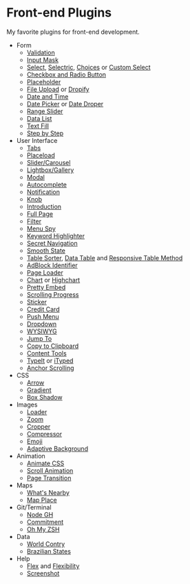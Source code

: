 # Front-end Plugins
My favorite plugins for front-end development.

* Form
	* [Validation](https://github.com/guillaumepotier/Parsley.js/)
	* [Input Mask](http://nosir.github.io/cleave.js/)
	* [Select](https://select2.github.io/), [Selectric](https://github.com/lcdsantos/jQuery-Selectric/), [Choices](https://joshuajohnson.co.uk/Choices/) or [Custom Select](http://adam.co/lab/jquery/customselect/)
	* [Checkbox and Radio Button](https://github.com/fronteed/icheck/tree/2.x)
	* [Placeholder](https://github.com/chinchang/superplaceholder.js)
	* [File Upload](http://codepen.io/rstacruz/pen/YNMKOq) or [Dropify](http://jeremyfagis.github.io/dropify/)
	* [Date and Time](https://github.com/moment/moment/)
	* [Date Picker](https://github.com/amsul/pickadate.js) or [Date Droper](https://github.com/felicegattuso/Datedropper3/)
	* [Range Slider](https://github.com/leongersen/noUiSlider)
	* [Data List](http://projects.sergiodinislopes.pt/flexdatalist/)
	* [Text Fill](http://jquery-textfill.github.io/)
	* [Step by Step](https://github.com/elclanrs/jq-idealforms)
* User Interface
	* [Tabs](http://vdw.github.io/Tabslet/)
	* [Placeload](https://github.com/victorvoid/placeload.js)
	* [Slider/Carousel](http://kenwheeler.github.io/slick/)
	* [Lightbox/Gallery](https://github.com/sachinchoolur/lightGallery)
	* [Modal](https://github.com/dolce/iziModal)
	* [Autocomplete](http://twitter.github.io/typeahead.js/examples/)
	* [Notification](https://github.com/dolce/iziToast)
	* [Knob](https://github.com/aterrien/jQuery-Knob/)
	* [Introduction](https://github.com/usablica/intro.js/)
	* [Full Page](https://github.com/alvarotrigo/fullPage.js)
	* [Filter](https://github.com/Vestride/Shuffle)
	* [Menu Spy](https://leocs.me/menuspy/)
	* [Keyword Highlighter](https://github.com/julmot/mark.js/)
	* [Secret Navigation](https://github.com/jachinte/jquery.secretnav)
	* [Smooth State](https://github.com/miguel-perez/smoothState.js)
	* [Table Sorter](https://github.com/christianbach/tablesorter), [Data Table](https://www.datatables.net/) and [Responsive Table Method](https://codepen.io/aurer/pen/HKtbe)
	* [AdBlock Identifier](https://github.com/balajmarius/Adi.js)
	* [Page Loader](https://github.com/HubSpot/pace/)
	* [Chart](https://github.com/gionkunz/chartist-js) or [Highchart](http://www.highcharts.com/)
	* [Pretty Embed](https://github.com/mike-zarandona/prettyembed.js)
	* [Scrolling Progress](http://www.webdesigncrowd.com/scrolling-progress-bar/)
	* [Sticker](https://github.com/cmiscm/stickerjs)
	* [Credit Card](https://github.com/jessepollak/card)
	* [Push Menu](https://github.com/adgsm/multi-level-push-menu)
	* [Dropdown](https://github.com/claviska/jquery-dropdown)
	* [WYSIWYG](https://github.com/Alex-D/Trumbowyg)
	* [Jump To](https://github.com/peachananr/jumpto)
	* [Copy to Clipboard](https://github.com/zenorocha/clipboard.js/)
	* [Content Tools](https://github.com/getmeuk/ContentTools)
	* [TypeIt](https://github.com/alexmacarthur/typeit) or [iTyped](https://github.com/luisvinicius167/ityped)
	* [Anchor Scrolling](https://github.com/virgiliud/jquery.anchorScroll)
* CSS
	* [Arrow](http://www.cssarrowplease.com/)
	* [Gradient](http://www.colorzilla.com/gradient-editor/)
	* [Box Shadow](http://www.cssmatic.com/box-shadow)
* Images
	* [Loader](https://github.com/desandro/imagesloaded)
	* [Zoom](http://emersonthompson.com.br/zoomove/)
	* [Cropper](https://fengyuanchen.github.io/cropper/)
	* [Compressor](https://kraken.io/)
	* [Emoji](https://github.com/Ranks/emojione)
	* [Adaptive Background](https://github.com/briangonzalez/jquery.adaptive-backgrounds.js)
* Animation
	* [Animate CSS](https://github.com/daneden/animate.css)
	* [Scroll Animation](https://github.com/michalsnik/aos)
	* [Page Transition](https://github.com/blivesta/animsition/)
* Maps
	* [What's Nearby](https://github.com/LaGrangeMtl/WhatsNearby)
	* [Map Place](https://github.com/danielemoraschi/maplace.js/)
* Git/Terminal
	* [Node GH](https://github.com/node-gh/gh)
	* [Commitment](http://michael-lynch.github.io/commitment/)	
	* [Oh My ZSH](https://github.com/robbyrussell/oh-my-zsh)
* Data
	* [World Contry](https://github.com/samayo/country-json)
	* [Brazilian States](https://gist.github.com/leocavalcante/d008fff194dcaf909b3c#file-abbr-abbr-html)
* Help
	* [Flex](https://codepen.io/enxaneta/full/adLPwv) and [Flexibility](https://jonathantneal.github.io/flexibility/)
	* [Screenshot](https://github.com/sindresorhus/pageres)

